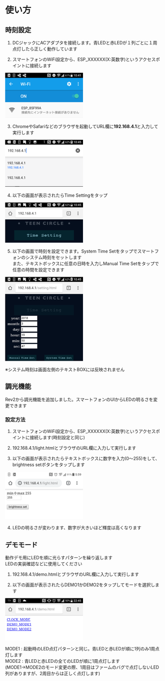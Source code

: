 # 使い方
## 時刻設定  
  
1. DCジャックにACアダプタを接続します。青LEDと赤LEDが１列ごとに１周点灯したら正しく動作しています  
  
2. スマートフォンのWiFi設定から、ESP_XXXXXX(X:英数字)というアクセスポイントに接続します  
<img src="../image/image_usage_1.png" width=50%>  
  
3. ChromeやSafariなどのブラウザを起動してURL欄に**192.168.4.1**と入力して実行します  
<img src="../image/image_usage_2.png" width=50%>  
  
4. 以下の画面が表示されたらTime Settingをタップ    
<img src="../image/image_usage_3.png" width=50%>  
  
5. 以下の画面で時刻を設定できます。System Time Setをタップでスマートフォンのシステム時刻をセットします  
また、テキストボックスに任意の日時を入力しManual Time Setをタップで任意の時間を設定できます  
<img src="../image/image_usage_4.png" width=50%>  
  
※システム時刻は画面左側のテキストBOXには反映されません  
  
## 調光機能  
Rev2から調光機能を追加しました。スマートフォンのUIからLEDの明るさを変更できます  
  
### 設定方法  
1. スマートフォンのWiFi設定から、ESP_XXXXXX(X:英数字)というアクセスポイントに接続します(時刻設定と同じ)  
  
2. 192.168.4.1/light.htmlとブラウザのURL欄に入力して実行します  
  
3. 以下の画面が表示されたらテキストボックスに数字を入力(0～255)をして、brightness setボタンをタップします  
<img src="../image/Rev2/image_rev2_usage_1.png" width=50%>  
  
4. LEDの明るさが変わります、数字が大きいほど輝度は高くなります  
  
## デモモード  
  
動作デモ用にLEDを順に光らすパターンを繰り返します  
LEDの実装確認などに使用してください  
1. 192.168.4.1/demo.htmlとブラウザのURL欄に入力して実行します  
  
2. 以下の画面が表示されたらDEMO1かDEMO2をタップしてモードを選択します  
  
<img src="../image/image_usage_5.png" width=50%>  
  
MODE1 : 起動時のLED点灯パターンと同じ。青LEDと赤LEDが順に1列のみ1周点灯します  
MODE2 : 青LEDと赤LEDの全てのLEDが順に1周点灯します  
        (MODE1→MODE2のモード変更の際、1周目はファームのバグで点灯しないLED列がありますが、2周目からは正しく点灯します)  